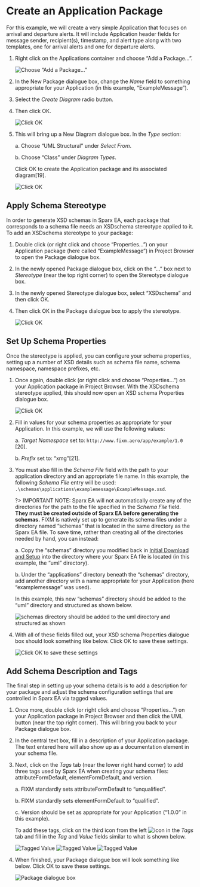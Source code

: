 # Create an Application Package

For this example, we will create a very simple Application that focuses
on arrival and departure alerts. It will include Application header
fields for message sender, recipient(s), timestamp, and alert type along
with two templates, one for arrival alerts and one for departure alerts.

1. Right click on the Applications container and choose “Add a
    Package…”.

    ![Choose “Add a Package…”](.//media/image56.png "Choose “Add a Package…”")

2. In the New Package dialogue box, change the *Name* field to
    something appropriate for your Application (in this example,
    “ExampleMessage”).

3. Select the *Create Diagram* radio button.

4. Then click OK.

    ![Click OK](.//media/image57.png "Click OK")

5. This will bring up a New Diagram dialogue box. In the *Type* section:

    a.  Choose “UML Structural” under *Select From*.

    b.  Choose “Class” under *Diagram Types*.

    Click OK to create the Application package and its associated diagram[19].

    ![Click OK](.//media/image58.png "Click OK")

## Apply Schema Stereotype

In order to generate XSD schemas in Sparx EA, each package that
corresponds to a schema file needs an XSDschema stereotype applied to
it. To add an XSDschema stereotype to your package:

1. Double click (or right click and choose “Properties…”) on your
    Application package (here called “ExampleMessage”) in Project
    Browser to open the Package dialogue box.

2. In the newly opened Package dialogue box, click on the “…” box next
    to *Stereotype* (near the top right corner) to open the Stereotype
    dialogue box.

3. In the newly opened Stereotype dialogue box, select “XSDschema” and
    then click OK.

4. Then click OK in the Package dialogue box to apply the stereotype.

    ![Click OK](.//media/image59.png "Click OK")

## Set Up Schema Properties

Once the stereotype is applied, you can configure your schema
properties, setting up a number of XSD details such as schema file name,
schema namespace, namespace prefixes, etc.

1. Once again, double click (or right click and choose “Properties…”)
    on your Application package in Project Browser. With the XSDschema
    stereotype applied, this should now open an XSD schema Properties
    dialogue box.

    ![Click OK](.//media/image60.png "Click OK")

2. Fill in values for your schema properties as appropriate for your
    Application. In this example, we will use the following values:

    a. *Target Namespace* set to: `http://www.fixm.aero/app/example/1.0` [20].

    b. *Prefix* set to: “xmg”[21].

3. You must also fill in the *Schema File* field with the path to your
    application directory and an appropriate file name. In this example,
    the following *Schema File* entry will be used:
    `.\schemas\applications\examplemessage\ExampleMessage.xsd`.

   ?> IMPORTANT NOTE: Sparx EA will not automatically create any of
   the directories for the path to the file specified in the *Schema
   File* field. **They must be created outside of Sparx EA before
   generating the schemas.** FIXM is natively set up to generate its
   schema files under a directory named “schemas” that is located in the
   same directory as the Sparx EA file. To save time, rather than
   creating all of the directories needed by hand, you can instead:

    a. Copy the “schemas” directory you modified back in [Initial Download
    and Setup](how-to-create-application/initial-download-and-setup) into the directory where
    your Sparx EA file is located (in this example, the “uml”
    directory).

    b. Under the “applications” directory beneath the “schemas” directory,
    add another directory with a name appropriate for your Application
    (here “examplemessage” was used).

    In this example, this new “schemas” directory should be added to the
    “uml” directory and structured as shown below.

    ![`schemas` directory should be added to the `uml` directory and structured as shown](.//media/image61.png "`schemas` directory should be added to the `uml` directory and structured as shown")

4. With all of these fields filled out, your XSD schema Properties
    dialogue box should look something like below. Click OK to save
    these settings.

    ![Click OK to save these settings](.//media/image61.png "Click OK to save these settings")

## Add Schema Description and Tags

The final step in setting up your schema details is to add a description
for your package and adjust the schema configuration settings that are
controlled in Sparx EA via tagged values.

1. Once more, double click (or right click and choose “Properties…”) on
    your Application package in Project Browser and then click the UML
    button (near the top right corner). This will bring you back to your
    Package dialogue box.

2. In the central text box, fill in a description of your Application
    package. The text entered here will also show up as a documentation
    element in your schema file.

3. Next, click on the *Tags* tab (near the lower right hand corner) to
    add three tags used by Sparx EA when creating your schema files:
    attributeFormDefault, elementFormDefault, and version.

    a. FIXM standardly sets attributeFormDefault to “unqualified”.

    b. FIXM standardly sets elementFormDefault to “qualified”.

    c. Version should be set as appropriate for your Application
        (“1.0.0” in this example).

    To add these tags, click on the third icon from the left ![icon](.//media/image63.png ':size=8%') in the *Tags* tab and fill in the *Tag* and *Value* fields similar to
    what is shown below.

    ![Tagged Value](.//media/image64.png)
    ![Tagged Value](.//media/image65.png)
    ![Tagged Value](.//media/image66.png)

4. When finished, your Package dialogue box will look something like
    below. Click OK to save these settings.

    ![Package dialogue box](.//media/image67.png)

